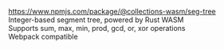 https://www.npmjs.com/package/@collections-wasm/seg-tree  
Integer-based segment tree, powered by Rust WASM  
Supports sum, max, min, prod, gcd, or, xor operations  
Webpack compatible  
